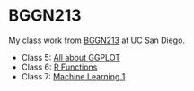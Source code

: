 # BGGN213

My class work from [BGGN213](https://bioboot.github.io/bggn213_F24/) at UC San Diego.

- Class 5: [All about GGPLOT](https://github.com/AbelDemoz206/BGGN213/blob/main/Class%205/class05.md)
- Class 6: [R Functions](https://github.com/AbelDemoz206/BGGN213/blob/main/Class06/Homework_6.md)
- Class 7: [Machine Learning 1](https://github.com/AbelDemoz206/BGGN213/blob/main/Class_07/Class_7.md)
  

